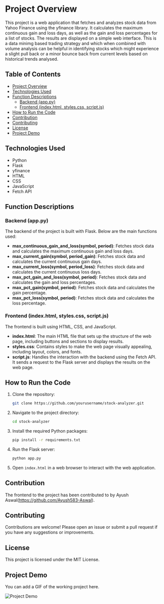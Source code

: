 # Project Overview

This project is a web application that fetches and analyzes stock data from Yahoo Finance using the yfinance library. It calculates the maximum continuous gain and loss days, as well as the gain and loss percentages for a list of stocks. The results are displayed on a simple web interface.
This is a data minimg based trading strategy and which when combined with volume analysis can be helpful in identifying stocks which might experience a slight pull back or a minor bounce back from current levels based on historical trends analysed.

## Table of Contents
- [Project Overview](#project-overview)
- [Technologies Used](#technologies-used)
- [Function Descriptions](#function-descriptions)
  - [Backend (app.py)](#backend-apppy)
  - [Frontend (index.html, styles.css, script.js)](#frontend-indexhtml-stylescss-scriptjs)
- [How to Run the Code](#how-to-run-the-code)
- [Contribution](#contribution)
- [Contributing](#contributing)
- [License](#license)
- [Project Demo](#project-demo)

## Technologies Used

- Python
- Flask
- yfinance
- HTML
- CSS
- JavaScript
- Fetch API

## Function Descriptions

### Backend (app.py)

The backend of the project is built with Flask. Below are the main functions used:

- **max_continuous_gain_and_loss(symbol, period)**: Fetches stock data and calculates the maximum continuous gain and loss days.
- **max_current_gain(symbol, period_gain)**: Fetches stock data and calculates the current continuous gain days.
- **max_current_loss(symbol, period_loss)**: Fetches stock data and calculates the current continuous loss days.
- **max_pct_gain_and_loss(symbol, period)**: Fetches stock data and calculates the gain and loss percentages.
- **max_pct_gain(symbol, period)**: Fetches stock data and calculates the gain percentage.
- **max_pct_loss(symbol, period)**: Fetches stock data and calculates the loss percentage.

### Frontend (index.html, styles.css, script.js)

The frontend is built using HTML, CSS, and JavaScript.

- **index.html**: The main HTML file that sets up the structure of the web page, including buttons and sections to display results.
- **styles.css**: Contains styles to make the web page visually appealing, including layout, colors, and fonts.
- **script.js**: Handles the interaction with the backend using the Fetch API. It sends a request to the Flask server and displays the results on the web page.

## How to Run the Code

1. Clone the repository:
    ```bash
    git clone https://github.com/yourusername/stock-analyzer.git
    ```
2. Navigate to the project directory:
    ```bash
    cd stock-analyzer
    ```
3. Install the required Python packages:
    ```bash
    pip install -r requirements.txt
    ```
4. Run the Flask server:
    ```bash
    python app.py
    ```
5. Open `index.html` in a web browser to interact with the web application.

## Contribution
The frontend to the project has been contributed to by Ayush Aswal(https://github.com/Ayush583-Aswal).

## Contributing

Contributions are welcome! Please open an issue or submit a pull request if you have any suggestions or improvements.

## License

This project is licensed under the MIT License.

## Project Demo

You can add a GIF of the working project here.

![Project Demo](CycleTracking.gif)
